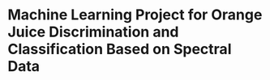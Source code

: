 # Machine Learning Project for Orange Juice Discrimination and Classification Based on Spectral Data

